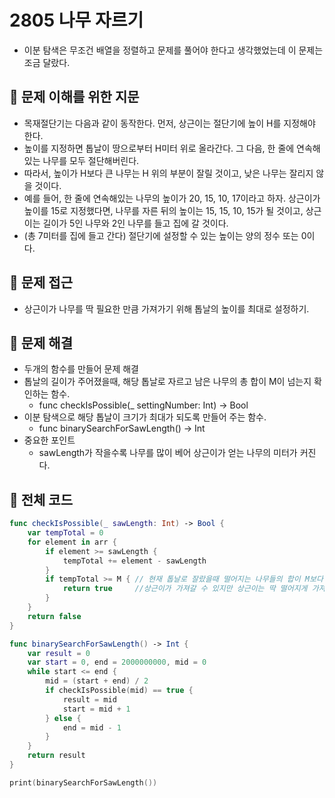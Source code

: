 # 2805 나무 자르기
- 이분 탐색은 무조건 배열을 정렬하고 문제를 풀어야 한다고 생각했었는데 이 문제는 조금 달랐다.

## 🍎 문제 이해를 위한 지문
- 목재절단기는 다음과 같이 동작한다. 먼저, 상근이는 절단기에 높이 H를 지정해야 한다.
- 높이를 지정하면 톱날이 땅으로부터 H미터 위로 올라간다. 그 다음, 한 줄에 연속해있는 나무를 모두 절단해버린다.
- 따라서, 높이가 H보다 큰 나무는 H 위의 부분이 잘릴 것이고, 낮은 나무는 잘리지 않을 것이다.
- 예를 들어, 한 줄에 연속해있는 나무의 높이가 20, 15, 10, 17이라고 하자. 상근이가 높이를 15로 지정했다면, 나무를 자른 뒤의 높이는 15, 15, 10, 15가 될 것이고, 상근이는 길이가 5인 나무와 2인 나무를 들고 집에 갈 것이다.
- (총 7미터를 집에 들고 간다) 절단기에 설정할 수 있는 높이는 양의 정수 또는 0이다.

## 🍎 문제 접근
- 상근이가 나무를 딱 필요한 만큼 가져가기 위해 톱날의 높이를 최대로 설정하기.

## 🍎 문제 해결
- 두개의 함수를 만들어 문제 해결
- 톱날의 길이가 주어졌을때, 해당 톱날로 자르고 남은 나무의 총 합이 M이 넘는지 확인하는 함수.
    - func checkIsPossible(_ settingNumber: Int) -> Bool
- 이분 탐색으로 해당 톱날이 크기가 최대가 되도록 만들어 주는 함수.
    - func binarySearchForSawLength() -> Int
- 중요한 포인트
    - sawLength가 작을수록 나무를 많이 베어 상근이가 얻는 나무의 미터가 커진다.

## 🍎 전체 코드
```swift
func checkIsPossible(_ sawLength: Int) -> Bool {
    var tempTotal = 0
    for element in arr {
        if element >= sawLength {
            tempTotal += element - sawLength
        }
        if tempTotal >= M { // 현재 톱날로 잘랐을때 떨어지는 나무들의 합이 M보다 크다
            return true     //상근이가 가져갈 수 있지만 상근이는 딱 떨어지게 가져가고 싶다, 그럴려면 sawLength가 커야한다.
        }
    }
    return false
}

func binarySearchForSawLength() -> Int {
    var result = 0
    var start = 0, end = 2000000000, mid = 0
    while start <= end {
        mid = (start + end) / 2
        if checkIsPossible(mid) == true {
            result = mid
            start = mid + 1
        } else {
            end = mid - 1
        }
    }
    return result
}

print(binarySearchForSawLength())
```

